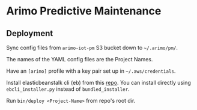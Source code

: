 # Arimo Predictive Maintenance


## Deployment

Sync config files from `arimo-iot-pm` S3 bucket down to `~/.arimo/pm/`.

The names of the YAML config files are the Project Names.

Have an `[arimo]` profile with a key pair set up in `~/.aws/credentials`. 

Install elasticbeanstalk cli (eb) from this [repo](https://github.com/aws/aws-elastic-beanstalk-cli-setup). You can install directly using `ebcli_installer.py` instead of `bundled_installer`.

Run `bin/deploy <Project-Name>` from repo's root dir.
